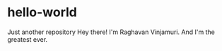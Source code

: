 # hello-world
Just another repository
Hey there!
I'm Raghavan Vinjamuri. And I'm the greatest ever.
